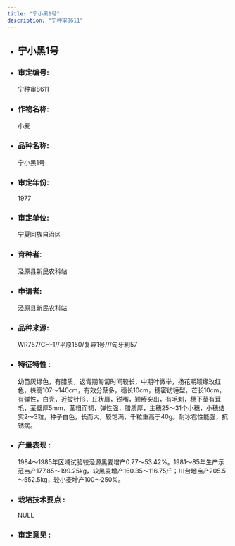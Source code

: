 ```yaml
---
title: "宁小黑1号"
description: "宁种审8611"
---
```

* ## 宁小黑1号
* ###  审定编号:  
   宁种审8611

*  ### 作物名称:  
   小麦

*   ###  品种名称: 
    宁小黑1号

*   ### 审定年份: 
    1977

*   ### 审定单位:  
    宁夏回族自治区

*   ### 育种者:  
    泾原县新民农科站

*   ### 申请者:  
    泾原县新民农科站

*   ### 品种来源:  
    WR757/CH-1//平原150/复异1号///匈牙利57

*   ### 特征特性 : 
    幼苗灰绿色，有腊质，返青期匍匐时间较长，中期叶微举，扬花期颖缘玫红色，株高107～140cm，有效分蘖多，穗长10cm，穗密纺锤型，芒长10cm，有弹性，白壳，近披针形，丘状肩，锐嘴，颖瘠突出，有毛刺，穗下茎有茸毛，茎壁厚5mm，茎粗而韧，弹性强，腊质厚，主穗25～31个小穗，小穗结实2～3粒，种子白色，长而大，较饱满，千粒重高于40g。耐冰雹性能强，抗锈病。

*   ### 产量表现 : 
    1984～1985年区域试验较泾源黑麦增产0.77～53.42%。1981～85年生产示范亩产177.85～199.25kg，较黑麦增产160.35～116.75斤；川台地亩产205.5～552.5kg，较小麦增产100～250%。

*   ### 栽培技术要点 : 
    NULL

*   ### 审定意见 : 
    
